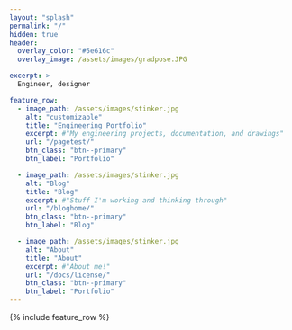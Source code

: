 ```yaml
---
layout: "splash"
permalink: "/"
hidden: true
header:
  overlay_color: "#5e616c"
  overlay_image: /assets/images/gradpose.JPG

excerpt: >
  Engineer, designer

feature_row:
  - image_path: /assets/images/stinker.jpg
    alt: "customizable"
    title: "Engineering Portfolio"
    excerpt: #"My engineering projects, documentation, and drawings"
    url: "/pagetest/"
    btn_class: "btn--primary"
    btn_label: "Portfolio"

  - image_path: /assets/images/stinker.jpg
    alt: "Blog"
    title: "Blog"
    excerpt: #"Stuff I'm working and thinking through"
    url: "/bloghome/"
    btn_class: "btn--primary"
    btn_label: "Blog"

  - image_path: /assets/images/stinker.jpg
    alt: "About"
    title: "About"
    excerpt: #"About me!"
    url: "/docs/license/"
    btn_class: "btn--primary"
    btn_label: "Portfolio"      
---
```


{% include feature_row %}
